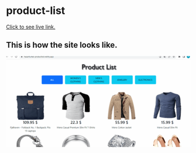 # product-list
[Click to see live link.](https://hasanturkel-productlist.netlify.app/)
## This is how the site looks like.
![Click to see live link.](product.gif)
